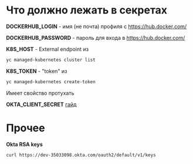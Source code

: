 # Что должно лежать в секретах

**DOCKERHUB_LOGIN** - имя (не почта) профиля с https://hub.docker.com/

**DOCKERHUB_PASSWORD** - пароль для входа в https://hub.docker.com/

**K8S_HOST** - External endpoint из
``` bash
yc managed-kubernetes cluster list
```

**K8S_TOKEN** - "token" из
``` bash
yc managed-kubernetes create-token 
```
Имеет свойство протухать

**OKTA_CLIENT_SECRET** [гайд](https://devforum.okta.com/t/where-is-client-id-and-client-secret/9385/3)

# Прочее

**Okta RSA keys**
``` bash
curl https://dev-35033098.okta.com/oauth2/default/v1/keys
```
